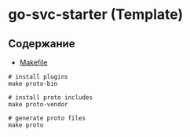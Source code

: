 # go-svc-starter (Template)

## Содержание
- [Makefile](docs/makefile/README.md)


```shell
# install plugins
make proto-bin

# install proto includes
make proto-vendor

# generate proto files
make proto
```



